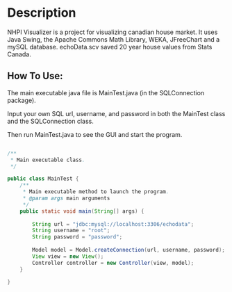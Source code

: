 # Description

NHPI Visualizer is a project for visualizing canadian house market. It uses Java Swing, the Apache Commons Math Library, WEKA, JFreeChart and a mySQL database.
echoData.scv saved 20 year house values from Stats Canada.

## How To Use:

The main executable java file is MainTest.java (in the SQLConnection package).

Input your own SQL url, username, and password in both the MainTest class and the SQLConnection class.

Then run MainTest.java to see the GUI and start the program.

```java

/**
 * Main executable class.
 */

public class MainTest {
	/**
	 * Main executable method to launch the program.
	 * @param args main arguments
	 */
	public static void main(String[] args) {
		
		String url = "jdbc:mysql://localhost:3306/echodata";
		String username = "root";
		String password = "password";
		
		Model model = Model.createConnection(url, username, password);
		View view = new View();
		Controller controller = new Controller(view, model);
	}

}
```
